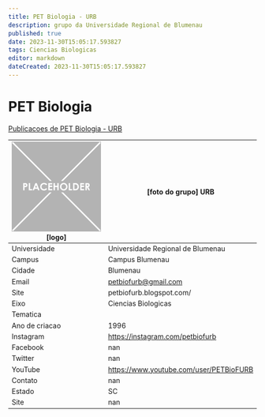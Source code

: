 ```yaml
---
title: PET Biologia - URB
description: grupo da Universidade Regional de Blumenau
published: true
date: 2023-11-30T15:05:17.593827
tags: Ciencias Biologicas
editor: markdown
dateCreated: 2023-11-30T15:05:17.593827
---
```


# PET Biologia

[Publicacoes de PET Biologia - URB](/atividade/58PETBiologiaURB/feed)

| ![placeholder.png](/placeholder.png) [logo] | [foto do grupo] URB         |
| ------------------------------------------- | ------------------------------------------------- |
| Universidade                                | Universidade Regional de Blumenau      |
| Campus                                      | Campus Blumenau            |
| Cidade                                      | Blumenau             |
| Email                                       | petbiofurb@gmail.com             |
| Site                                        | petbiofurb.blogspot.com/              |
| Eixo                                        | Ciencias Biologicas              |
| Tematica                                    |           |
| Ano de criacao                              | 1996        |
| Instagram                                   | https://instagram.com/petbiofurb         |
| Facebook                                    | nan          |
| Twitter                                     | nan           |
| YouTube                                     | https://www.youtube.com/user/PETBioFURB           |
| Contato                                     | nan         |
| Estado                                      |  SC            |
| Site                                        | nan |
